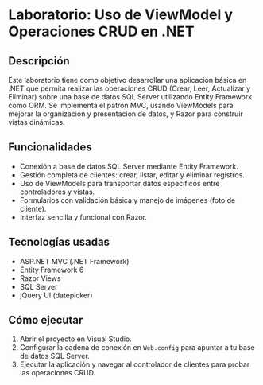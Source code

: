 # Laboratorio: Uso de ViewModel y Operaciones CRUD en .NET

## Descripción

Este laboratorio tiene como objetivo desarrollar una aplicación básica en .NET que permita realizar las operaciones CRUD (Crear, Leer, Actualizar y Eliminar) sobre una base de datos SQL Server utilizando Entity Framework como ORM. Se implementa el patrón MVC, usando ViewModels para mejorar la organización y presentación de datos, y Razor para construir vistas dinámicas.

## Funcionalidades

- Conexión a base de datos SQL Server mediante Entity Framework.
- Gestión completa de clientes: crear, listar, editar y eliminar registros.
- Uso de ViewModels para transportar datos específicos entre controladores y vistas.
- Formularios con validación básica y manejo de imágenes (foto de cliente).
- Interfaz sencilla y funcional con Razor.

## Tecnologías usadas

- ASP.NET MVC (.NET Framework)
- Entity Framework 6
- Razor Views
- SQL Server
- jQuery UI (datepicker)

## Cómo ejecutar

1. Abrir el proyecto en Visual Studio.
2. Configurar la cadena de conexión en `Web.config` para apuntar a tu base de datos SQL Server.
3. Ejecutar la aplicación y navegar al controlador de clientes para probar las operaciones CRUD.
